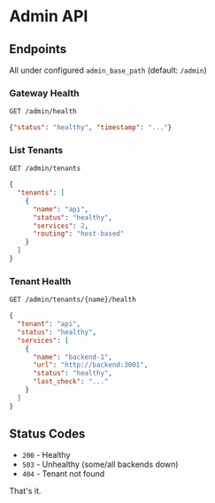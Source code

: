# Admin API

## Endpoints

All under configured `admin_base_path` (default: `/admin`)

### Gateway Health
```bash
GET /admin/health
```
```json
{"status": "healthy", "timestamp": "..."}
```

### List Tenants  
```bash
GET /admin/tenants
```
```json
{
  "tenants": [
    {
      "name": "api",
      "status": "healthy", 
      "services": 2,
      "routing": "host-based"
    }
  ]
}
```

### Tenant Health
```bash
GET /admin/tenants/{name}/health
```
```json
{
  "tenant": "api",
  "status": "healthy",
  "services": [
    {
      "name": "backend-1",
      "url": "http://backend:3001", 
      "status": "healthy",
      "last_check": "..."
    }
  ]
}
```

## Status Codes

- `200` - Healthy
- `503` - Unhealthy (some/all backends down)
- `404` - Tenant not found

That's it.